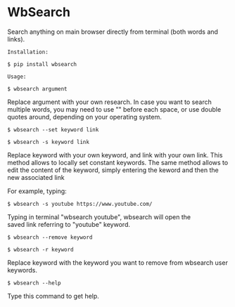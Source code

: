# WbSearch

Search anything on main browser directly from terminal (both words and links).

`Installation:`

    $ pip install wbsearch

`Usage:`

    $ wbsearch argument

Replace argument with your own research. 
In case you want to search multiple words, you may need to use "\" before each space, 
or use double quotes around, depending on your operating system.

    $ wbsearch --set keyword link
    
    $ wbsearch -s keyword link

Replace keyword with your own keyword, and link with your own link. 
This method allows to locally set constant keywords.
The same method allows to edit the content of the keyword, simply entering the keword and then the new associated link 


For example, typing:
    
    $ wbsearch -s youtube https://www.youtube.com/ 

Typing in terminal "wbsearch youtube", wbsearch will open the \
saved link referring to "youtube" keyword.

    $ wbsearch --remove keyword
    
    $ wbsearch -r keyword

Replace keyword with the keyword you want to remove from wbsearch user keywords.

    $ wbsearch --help

Type this command to get help.
